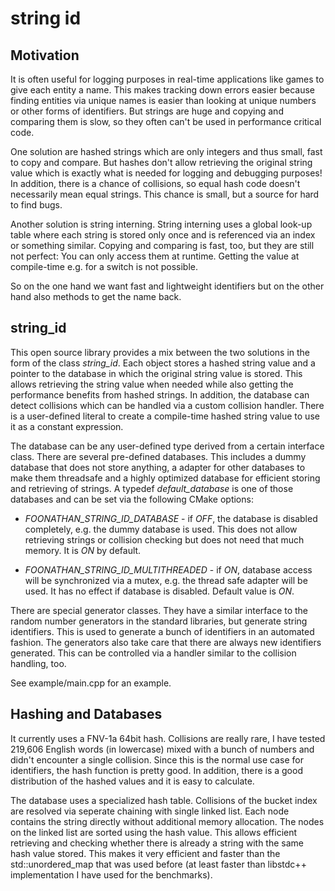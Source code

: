 string id
=========

Motivation
----------
It is often useful for logging purposes in real-time applications like games to give each entity a name. This makes tracking down errors easier because finding entities via unique names is easier than looking at unique numbers or other forms of identifiers. But strings are huge and copying and comparing them is slow, so they often can't be used in performance critical code.

One solution are hashed strings which are only integers and thus small, fast to copy and compare. But hashes don't allow retrieving the original string value which is exactly what is needed for logging and debugging purposes! In addition, there is a chance of collisions, so equal hash code doesn't necessarily mean equal strings. This chance is small, but a source for hard to find bugs.

Another solution is string interning. String interning uses a global look-up table where each string is stored only once and is referenced via an index or something similar. Copying and comparing is fast, too, but they are still not perfect: You can only access them at runtime. Getting the value at compile-time e.g. for a switch is not possible.

So on the one hand we want fast and lightweight identifiers but on the other hand also methods to get the name back. 


string_id
---------
This open source library provides a mix between the two solutions in the form of the class *string_id*. Each object stores a hashed string value and a pointer to the database in which the original string value is stored. This allows retrieving the string value when needed while also getting the performance benefits from hashed strings. In addition, the database can detect collisions which can be handled via a custom collision handler. There is a user-defined literal to create a compile-time hashed string value to use it as a constant expression.

The database can be any user-defined type derived from a certain interface class. There are several pre-defined databases. This includes a dummy database that does not store anything, a adapter for other databases to make them threadsafe and a highly optimized database for efficient storing and retrieving of strings. A typedef *default_database* is one of those databases and can be set via the following CMake options:

* *FOONATHAN_STRING_ID_DATABASE* - if *OFF*, the database is disabled completely, e.g. the dummy database is used. This does not allow retrieving strings or collision checking but does not need that much memory. It is *ON* by default.

* *FOONATHAN_STRING_ID_MULTITHREADED* - if *ON*, database access will be synchronized via a mutex, e.g. the thread safe adapter will be used. It has no effect if database is disabled. Default value is *ON*.

There are special generator classes. They have a similar interface to the random number generators in the standard libraries, but generate string identifiers. This is used to generate a bunch of identifiers in an automated fashion. The generators also take care that there are always new identifiers generated. This can be controlled via a handler similar to the collision handling, too.

See example/main.cpp for an example.

Hashing and Databases
---------------------
It currently uses a FNV-1a 64bit hash. Collisions are really rare, I have tested 219,606 English words (in lowercase) mixed with a bunch of numbers and didn't encounter a single collision. Since this is the normal use case for identifiers, the hash function is pretty good. In addition, there is a good distribution of the hashed values and it is easy to calculate.

The database uses a specialized hash table. Collisions of the bucket index are resolved via seperate chaining with single linked list. Each node contains the string directly without additional memory allocation. The nodes on the linked list are sorted using the hash value. This allows efficient retrieving and checking whether there is already a string with the same hash value stored. This makes it very efficient and faster than the std::unordered_map that was used before (at least faster than libstdc++ implementation I have used for the benchmarks).

